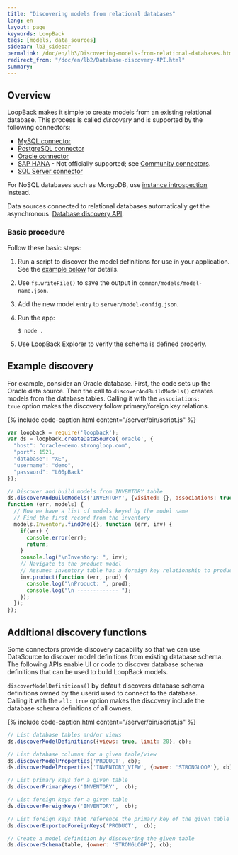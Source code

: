 ```yaml
---
title: "Discovering models from relational databases"
lang: en
layout: page
keywords: LoopBack
tags: [models, data_sources]
sidebar: lb3_sidebar
permalink: /doc/en/lb3/Discovering-models-from-relational-databases.html
redirect_from: "/doc/en/lb2/Database-discovery-API.html"
summary:
---
```


## Overview

LoopBack makes it simple to create models from an existing relational database.
This process is called _discovery_ and is supported by the following connectors:

* [MySQL connector](MySQL-connector.html)
* [PostgreSQL connector](PostgreSQL-connector.html)
* [Oracle connector](Oracle-connector.html)
* [SAP HANA](https://www.npmjs.org/package/loopback-connector-saphana) - Not officially supported; see [Community connectors](Community-connectors.html).
* [SQL Server connector](SQL-Server-connector.html)

For NoSQL databases such as MongoDB, use [instance introspection](Creating-models-from-unstructured-data.html) instead.

Data sources connected to relational databases automatically get the asynchronous 
[Database discovery API](http://apidocs.loopback.io/loopback-datasource-juggler/#datasource-prototype-discoverandbuildmodels).

### Basic procedure

Follow these basic steps:

1.  Run a script to discover the model definitions for use in your application.
See the [example below](#additional-discovery-functions) for details.
2.  Use `fs.writeFile()` to save the output in `common/models/model-name.json`.
3.  Add the new model entry to `server/model-config.json`.
4.  Run the app:

    ```shell
    $ node .
    ```

5.  Use LoopBack Explorer to verify the schema is defined properly.

## Example discovery

For example, consider an Oracle database. First, the code sets up the Oracle data source.
Then the call to `discoverAndBuildModels()` creates models from the database tables.
Calling it with the `associations: true` option makes the discovery follow primary/foreign key relations.

{% include code-caption.html content="/server/bin/script.js" %}
```javascript
var loopback = require('loopback');
var ds = loopback.createDataSource('oracle', {
  "host": "oracle-demo.strongloop.com",
  "port": 1521,
  "database": "XE",
  "username": "demo",
  "password": "L00pBack"
});

// Discover and build models from INVENTORY table
ds.discoverAndBuildModels('INVENTORY', {visited: {}, associations: true},
function (err, models) {
  // Now we have a list of models keyed by the model name
  // Find the first record from the inventory
  models.Inventory.findOne({}, function (err, inv) {
    if(err) {
      console.error(err);
      return;
    }
    console.log("\nInventory: ", inv);
    // Navigate to the product model
    // Assumes inventory table has a foreign key relationship to product table
    inv.product(function (err, prod) {
      console.log("\nProduct: ", prod);
      console.log("\n ------------- ");
    });
  });
});
```

## Additional discovery functions

Some connectors provide discovery capability so that we can use DataSource to discover model definitions from existing database schema.
The following APIs enable UI or code to discover database schema definitions that can be used to build LoopBack models.

`discoverModelDefinitions()` by default discovers database schema definitions owned by the userid used to connect to the database.  
Calling it with the `all: true` option makes the discovery include the database schema definitions of all owners.

{% include code-caption.html content="/server/bin/script.js" %}
```javascript
// List database tables and/or views
ds.discoverModelDefinitions({views: true, limit: 20}, cb);

// List database columns for a given table/view
ds.discoverModelProperties('PRODUCT', cb);
ds.discoverModelProperties('INVENTORY_VIEW', {owner: 'STRONGLOOP'}, cb);

// List primary keys for a given table
ds.discoverPrimaryKeys('INVENTORY',  cb);

// List foreign keys for a given table
ds.discoverForeignKeys('INVENTORY',  cb);

// List foreign keys that reference the primary key of the given table
ds.discoverExportedForeignKeys('PRODUCT',  cb);

// Create a model definition by discovering the given table
ds.discoverSchema(table, {owner: 'STRONGLOOP'}, cb);
```
